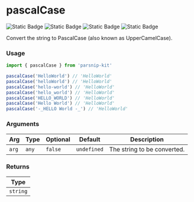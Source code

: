 # pascalCase
![Static Badge](https://img.shields.io/badge/Statement%20Coverage-100.00%-brightgreen) ![Static Badge](https://img.shields.io/badge/Branch%20Coverage-100.00%-brightgreen) ![Static Badge](https://img.shields.io/badge/Function%20Coverage-100.00%-brightgreen) ![Static Badge](https://img.shields.io/badge/Line%20Coverage-100.00%-brightgreen)
      
Convert the string to PascalCase (also known as UpperCamelCase).

### Usage

```ts
import { pascalCase } from 'parsnip-kit'

pascalCase('HelloWorld') // 'HelloWorld'
pascalCase('helloWorld') // 'HelloWorld'
pascalCase('hello-world') // 'HelloWorld'
pascalCase('hello_world') // 'HelloWorld'
pascalCase('HELLO_WORLD') // 'HelloWorld'
pascalCase('Hello World') // 'HelloWorld'
pascalCase('-_HELLO World -_') // 'HelloWorld'
```

      
### Arguments
      
| Arg | Type | Optional | Default | Description |
| --- | --- | --- | --- | --- |
| `arg` | `any` | `false` | `undefined` | The string to be converted. |
      
### Returns

| Type |
| ---  |
| `string`  |